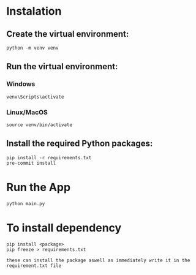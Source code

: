 # Instalation

## Create the virtual environment:
```
python -m venv venv

```

## Run the virtual environment:
### Windows
```
venv\Scripts\activate

```
### Linux/MacOS
```
source venv/bin/activate
```

## Install the required Python packages:
```
pip install -r requirements.txt
pre-commit install
```

# Run the App
```
python main.py
```

# To install dependency

```
pip install <package>
pip freeze > requirements.txt

these can install the package aswell as immediately write it in the requirement.txt file
```